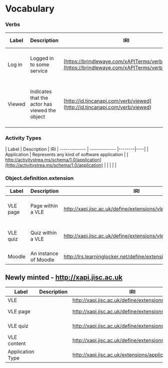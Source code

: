 # Vocabulary

### Verbs

| Label  	   | Description | IRI  | Example Usage
| ------------- | ------------- |--------|----|
|  Log in | Logged in to some service  | [https://brindlewaye.com/xAPITerms/verbs/loggedin](https://brindlewaye.com/xAPITerms/verbs/loggedin)	 |[Platform independent 'Logged in' Recipe] (login.md) |
|  Viewed | Indicates that the actor has viewed the object  |	[http://id.tincanapi.com/verb/viewed] (http://id.tincanapi.com/verb/viewed) | [Platform independent 'Module Viewed' Recipe] (Module-View.md)


### Activity Types

| Label  			| Description | IRI
| ------------- | ------------- |--------|----|
|  Application  | Represents any kind of software application   | [ http://activitystrea.ms/schema/1.0/application](http://activitystrea.ms/schema/1.0/application)  	|
|   |   |		|


### Object.definition.extension 

| Label  			| Description | IRI  | Example Usage
| ------------- | ------------- |--------|----|
| VLE page   | Page within a VLE           | http://xapi.jisc.ac.uk/define/extensions/vle/page | [Module-View - Object] (Module-View.md#object) |
| VLE quiz   | Quiz within a VLE               | http://xapi.jisc.ac.uk/define/extensions/vle/quiz | [Module-View - Object] (Module-View.md#object) |
| Moodle   |An instance of Moodle               | http://lrs.learninglocker.net/define/extensions/moodle_course  | Logged in Example|




## Newly minted - http://xapi.jisc.ac.uk 

| Label  		| Description   | IRI    | Example Usage
| ------------- | ------------- |------------------------------------------------------|----|
| VLE |               | http://xapi.jisc.ac.uk/define/extensions/vle | [Logged in - Object] (login.md#object)|
| VLE page   |               | http://xapi.jisc.ac.uk/define/extensions/vle/page | [Module-View - Object] (Module-View.md#object) |
| VLE quiz   |               | http://xapi.jisc.ac.uk/define/extensions/vle/quiz | [Module-View - Object] (Module-View.md#object) |
| VLE content   |               | http://xapi.jisc.ac.uk/define/extensions/vle/content | [[Blackbord course content access] (vle/blackboard/course_content_access/js)|
| Application Type |            | http://xapi.jisc.ac.uk/extensions/applicationType | [Logged in - Object] (login.md#object) Logged In Object |
